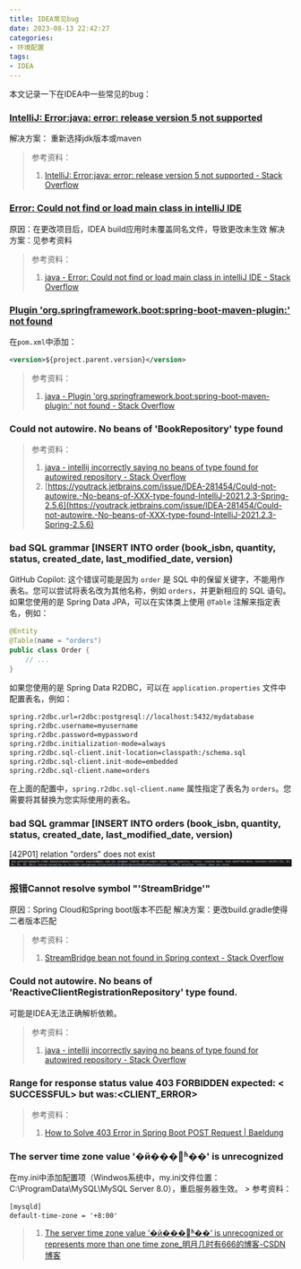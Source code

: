 ```yaml
---
title: IDEA常见bug
date: 2023-08-13 22:42:27
categories:
- 环境配置
tags:
- IDEA
---
```


本文记录一下在IDEA中一些常见的bug：
<!--more-->

### [IntelliJ: Error:java: error: release version 5 not supported](https://stackoverflow.com/questions/59601077/intellij-errorjava-error-release-version-5-not-supported)
解决方案：
重新选择jdk版本或maven
> 参考资料：
> 1. [IntelliJ: Error:java: error: release version 5 not supported - Stack Overflow](https://stackoverflow.com/questions/59601077/intellij-errorjava-error-release-version-5-not-supported)

###  [Error: Could not find or load main class in intelliJ IDE](https://stackoverflow.com/questions/10654120/error-could-not-find-or-load-main-class-in-intellij-ide)
原因：在更改项目后，IDEA build应用时未覆盖同名文件，导致更改未生效
解决方案：见参考资料
> 参考资料：
> 1. [java - Error: Could not find or load main class in intelliJ IDE - Stack Overflow](https://stackoverflow.com/questions/10654120/error-could-not-find-or-load-main-class-in-intellij-ide)

### [Plugin 'org.springframework.boot:spring-boot-maven-plugin:' not found](https://stackoverflow.com/questions/64639836/plugin-org-springframework-bootspring-boot-maven-plugin-not-found)
在`pom.xml`中添加：
```xml
<version>${project.parent.version}</version>
```
> 参考资料：
> 1. [java - Plugin 'org.springframework.boot:spring-boot-maven-plugin:' not found - Stack Overflow](https://stackoverflow.com/questions/64639836/plugin-org-springframework-bootspring-boot-maven-plugin-not-found) 


### Could not autowire. No beans of 'BookRepository' type found

> 参考资料：
> 1. [java - intellij incorrectly saying no beans of type found for autowired repository - Stack Overflow](https://stackoverflow.com/questions/26889970/intellij-incorrectly-saying-no-beans-of-type-found-for-autowired-repository)
> 2. [https://youtrack.jetbrains.com/issue/IDEA-281454/Could-not-autowire.-No-beans-of-XXX-type-found-IntelliJ-2021.2.3-Spring-2.5.6](https://youtrack.jetbrains.com/issue/IDEA-281454/Could-not-autowire.-No-beans-of-XXX-type-found-IntelliJ-2021.2.3-Spring-2.5.6)

### bad SQL grammar [INSERT INTO order (book_isbn, quantity, status, created_date, last_modified_date, version)

GitHub Copilot: 这个错误可能是因为 `order` 是 SQL 中的保留关键字，不能用作表名。您可以尝试将表名改为其他名称，例如 `orders`，并更新相应的 SQL 语句。
如果您使用的是 Spring Data JPA，可以在实体类上使用 `@Table` 注解来指定表名，例如：
```java
@Entity
@Table(name = "orders")
public class Order {
    // ...
}
```
如果您使用的是 Spring Data R2DBC，可以在 `application.properties` 文件中配置表名，例如：
```
spring.r2dbc.url=r2dbc:postgresql://localhost:5432/mydatabase
spring.r2dbc.username=myusername
spring.r2dbc.password=mypassword
spring.r2dbc.initialization-mode=always
spring.r2dbc.sql-client.init-location=classpath:/schema.sql
spring.r2dbc.sql-client.init-mode=embedded
spring.r2dbc.sql-client.name=orders
```
在上面的配置中，`spring.r2dbc.sql-client.name` 属性指定了表名为 `orders`。您需要将其替换为您实际使用的表名。

### bad SQL grammar [INSERT INTO orders (book_isbn, quantity, status, created_date, last_modified_date, version) 
[42P01] relation "orders" does not exist
![](https://raw.githubusercontent.com/Tom89757/ImageHost/main/hexo/20230825155514.png)

### 报错Cannot resolve symbol "'StreamBridge'"
原因：Spring Cloud和Spring boot版本不匹配
解决方案：更改build.gradle使得二者版本匹配
> 参考资料：
> 1. [StreamBridge bean not found in Spring context - Stack Overflow](https://stackoverflow.com/questions/75367370/streambridge-bean-not-found-in-spring-context)

### Could not autowire. No beans of 'ReactiveClientRegistrationRepository' type found.
可能是IDEA无法正确解析依赖。
> 参考资料：
> 1. [java - intellij incorrectly saying no beans of type found for autowired repository - Stack Overflow](https://stackoverflow.com/questions/26889970/intellij-incorrectly-saying-no-beans-of-type-found-for-autowired-repository)

### Range for response status value 403 FORBIDDEN expected: \< SUCCESSFUL> but was:<CLIENT_ERROR>

> 参考资料：
> 1. [How to Solve 403 Error in Spring Boot POST Request | Baeldung](https://www.baeldung.com/java-spring-fix-403-error)

### The server time zone value '�й���׼ʱ��' is unrecognized
在my.ini中添加配置项（Windwos系统中，my.ini文件位置：C:\ProgramData\MySQL\MySQL Server 8.0），重启服务器生效。 > 参考资料：
```
[mysqld] 
default-time-zone = '+8:00'
```
> 1. [The server time zone value ‘�й���׼ʱ��‘ is unrecognized or represents more than one time zone_明月几时有666的博客-CSDN博客](https://blog.csdn.net/gao_zhennan/article/details/123953198)